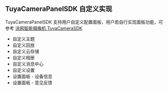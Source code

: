 ## TuyaCameraPanelSDK 自定义实现

TuyaCameraPanelSDK 支持用户自定义配置面板，用户若自行实现面板功能，可参考 [涂鸦智能摄像机 TuyaCameraSDK](https://tuyainc.github.io/tuyasmart_camera_android_sdk_doc/zh-hans/)

- 自定义主题
- 自定义回放
- 自定义云存储
- 自定义相册
- 自定义消息中心
- 自定义设置
- 设置面板 - 设备信息
- 设置面板 - 意见反馈

